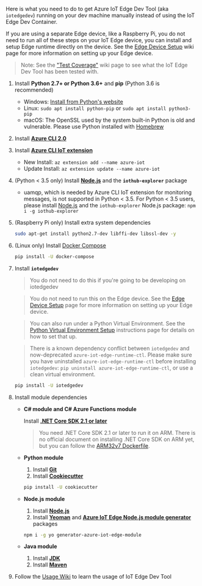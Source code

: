 Here is what you need to do to get Azure IoT Edge Dev Tool (aka `iotedgedev`) running on your dev machine manually instead of using the IoT Edge Dev Container.

If you are using a separate Edge device, like a Raspberry Pi, you do not need to run all of these steps on your IoT Edge device, you can install and setup Edge runtime directly on the device. See the [Edge Device Setup](edge-device-setup) wiki page for more information on setting up your Edge device.

> Note: See the ["Test Coverage"](test-coverage) wiki page to see what the IoT Edge Dev Tool has been tested with.

1. Install **Python 2.7+ or Python 3.6+** and **pip** (Python 3.6 is recommended)
    - Windows: [Install from Python's website](https://www.python.org/downloads/)
    - Linux: `sudo apt install python-pip` or `sudo apt install python3-pip`
    - macOS: The OpenSSL used by the system built-in Python is old and vulnerable. Please use Python installed with [Homebrew](https://docs.brew.sh/Homebrew-and-Python)

2. Install **[Azure CLI 2.0](https://docs.microsoft.com/en-us/cli/azure/install-azure-cli?view=azure-cli-latest)**

3. Install **[Azure CLI IoT extension](https://github.com/Azure/azure-iot-cli-extension/)**

    - New Install: `az extension add --name azure-iot`
    - Update Install: `az extension update --name azure-iot`

4. (Python < 3.5 only) Install **[Node.js](https://nodejs.org/en/download/)** and the **`iothub-explorer`** package

    - uamqp, which is needed by Azure CLI IoT extension for monitoring messages, is not supported in Python < 3.5. For Python < 3.5 users, please install [Node.js](https://nodejs.org/en/download/) and the `iothub-explorer` Node.js package: `npm i -g iothub-explorer`

5. (Raspberry Pi only) Install extra system dependencies

    ```sh
    sudo apt-get install python2.7-dev libffi-dev libssl-dev -y
    ```

6. (Linux only) Install [Docker Compose](https://docs.docker.com/compose/)

    ```sh
    pip install -U docker-compose
    ```

7. Install **`iotedgedev`**

    > You do not need to do this if you're going to be developing on iotedgedev

    > You do not need to run this on the Edge device. See the [Edge Device Setup](edge-device-setup) page for more information on setting up your Edge device.

    > You can also run under a Python Virtual Environment.  See the [Python Virtual Environment Setup](python-virtual-environment-setup) instructions page for details on how to set that up.

    > There is a known dependency conflict between `iotedgedev` and now-deprecated `azure-iot-edge-runtime-ctl`. Please make sure you have uninstalled `azure-iot-edge-runtime-ctl` before installing `iotedgedev`: `pip uninstall azure-iot-edge-runtime-ctl`, or use a clean virtual environment.

    ```sh
    pip install -U iotedgedev
    ```

8. Install module dependencies

    - **C# module and C# Azure Functions module**

        Install **[.NET Core SDK 2.1 or later](https://www.microsoft.com/net/download)**
        > You need .NET Core SDK 2.1 or later to run it on ARM. There is no official document on installing .NET Core SDK on ARM yet, but you can follow the [ARM32v7 Dockerfile](https://github.com/dotnet/dotnet-docker/blob/master/src/sdk/3.1/buster/arm32v7/Dockerfile).

    - **Python module**

      1. Install **[Git](https://git-scm.com/)**
      2. Install **[Cookiecutter](https://github.com/audreyr/cookiecutter)**

      ```sh
      pip install -U cookiecutter
      ```

    - **Node.js module**

      1. Install **[Node.js](https://nodejs.org/en/download/)**
      2. Install **[Yeoman](http://yeoman.io/)** and **[Azure IoT Edge Node.js module generator](https://github.com/Azure/generator-azure-iot-edge-module)** packages

      ```sh
      npm i -g yo generator-azure-iot-edge-module
      ```

    - **Java module**

      1. Install **[JDK](https://www.oracle.com/technetwork/java/javase/downloads/index.html)**
      2. Install **[Maven](https://maven.apache.org/)**

9. Follow the [Usage Wiki](usage) to learn the usage of IoT Edge Dev Tool
